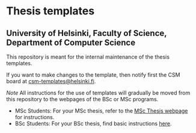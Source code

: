 #  Thesis templates
## University of Helsinki, Faculty of Science, Department of Computer Science

This repository is meant for the internal maintenance of the thesis templates.

If you want to make changes to the template, then notify first the CSM board at csm-templates@helsinki.fi.

*Note* All instructions for the use of templates will gradually be moved from this repository to the webpages of the BSc or MSc programs.

* MSc Students: For your MSc thesis, refer to the [MSc Thesis webpage](https://courses.helsinki.fi/en/csm11005/) for instructions.
* BSc Students: For your BSc thesis, find basic instructions [here](https://version.helsinki.fi/cs/thesis-template/-/blob/54c533026265da6847b56b25429174b3caf95a94/bsc-instructions.md).
